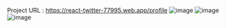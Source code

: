 Project URL : <a href="https://react-twitter-77995.web.app/profile">https://react-twitter-77995.web.app/profile</a>
![image](https://github.com/j2an777/React-twitter/assets/110087099/bbcc86d2-c1e9-4ac9-ae00-6f986c32d8f2)
![image](https://github.com/j2an777/React-twitter/assets/110087099/6d980e24-4bee-4774-afeb-de535b34f8df)
![image](https://github.com/j2an777/React-twitter/assets/110087099/2f3f3183-3dd4-431c-ba50-7004c88acfcb)
